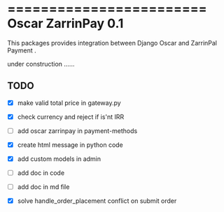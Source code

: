 ========================
Oscar ZarrinPay 0.1
========================

This packages provides integration between Django Oscar and ZarrinPal Payment .

under construction ......


## TODO
- [x] make valid total price in gateway.py
- [x] check currency and reject if is'nt IRR
- [ ] add oscar zarrinpay in payment-methods
- [x] create html message in python code
- [x] add custom models in admin
- [ ] add doc in code
- [ ] add doc in md file
- [x] solve handle_order_placement conflict on submit order


